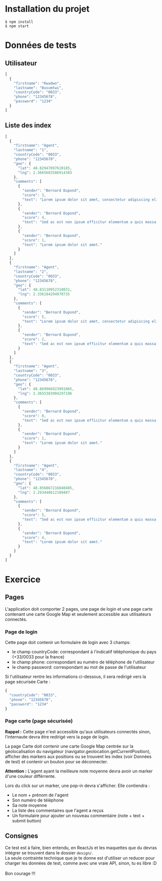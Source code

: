 # Installation du projet

```
$ npm install
$ npm start
```

# Données de tests

## Utilisateur

```javascript
[
  {
    "firstname": "Kwadwo",
    "lastname": "Busumtwi",
    "countryCode": "0033",
    "phone": "12345678",
    "password": "1234"
  }
]
```

## Liste des index

```javascript
[
  {
    "firstname": "Agent",
    "lastname": "1",
    "countryCode": "0033",
    "phone": "12345678",
    "geo": {
      "lat": 48.82947097610185,
      "lng": 2.3665683586914383
    },
    "comments": [
      {
        "sender": "Bernard Dupond",
        "score": 3,
        "text": "Lorem ipsum dolor sit amet, consectetur adipiscing elit. Ut viverra quis nibh aliquam porta. Sed ac est non ipsum efficitur elementum a quis massa. Fusce vel vehicula nulla."
      },
      {
        "sender": "Bernard Dupond",
        "score": 4,
        "text": "Sed ac est non ipsum efficitur elementum a quis massa. Fusce vel vehicula nulla."
      },
      {
        "sender": "Bernard Dupond",
        "score": 1,
        "text": "Lorem ipsum dolor sit amet."
      }
    ]
  },
  {
    "firstname": "Agent",
    "lastname": "2",
    "countryCode": "0033",
    "phone": "12345678",
    "geo": {
      "lat": 48.83110952310031,
      "lng": 2.336184294970735
    },
    "comments": [
      {
        "sender": "Bernard Dupond",
        "score": 5,
        "text": "Lorem ipsum dolor sit amet, consectetur adipiscing elit. Ut viverra quis nibh aliquam porta. Sed ac est non ipsum efficitur elementum a quis massa. Fusce vel vehicula nulla."
      },
      {
        "sender": "Bernard Dupond",
        "score": 2,
        "text": "Sed ac est non ipsum efficitur elementum a quis massa. Fusce vel vehicula nulla."
      }
    ]
  },
  {
    "firstname": "Agent",
    "lastname": "3",
    "countryCode": "0033",
    "phone": "12345678",
    "geo": {
      "lat": 48.869966923991065,
      "lng": 2.3655383904297196
    },
    "comments": [
      {
        "sender": "Bernard Dupond",
        "score": 0,
        "text": "Sed ac est non ipsum efficitur elementum a quis massa. Fusce vel vehicula nulla."
      },
      {
        "sender": "Bernard Dupond",
        "score": 1,
        "text": "Lorem ipsum dolor sit amet."
      }
    ]
  },
  {
    "firstname": "Agent",
    "lastname": "4",
    "countryCode": "0033",
    "phone": "12345678",
    "geo": {
      "lat": 48.856867216840485,
      "lng": 2.293440612109407
    },
    "comments": [
      {
        "sender": "Bernard Dupond",
        "score": 5,
        "text": "Sed ac est non ipsum efficitur elementum a quis massa. Fusce vel vehicula nulla."
      },
      {
        "sender": "Bernard Dupond",
        "score": 4,
        "text": "Lorem ipsum dolor sit amet."
      }
    ]
  }
]
```

# Exercice

## Pages

L'application doit comporter 2 pages, une page de login et une page carte contenant une carte Google Map et seulement accessible aux utilisateurs connectés.

### Page de login

Cette page doit contenir un formulaire de login avec 3 champs:

* le champ countryCode: correspondant à l'indicatif téléphonique du pays (+33/0033 pour la france)
* le champ phone: correspondant au numéro de téléphone de l'utilisateur
* le champ password: correspondant au mot de passe de l'utilisateur

Si l'utilisateur rentre les informations ci-dessous, il sera redirigé vers la page sécurisée Carte :

```javascript
{
  "countryCode": "0033",
  "phone": "12345678",
  "password": "1234"
}
```

### Page carte (page sécurisée)

**Rappel :** Cette page n'est accessible qu'aux utilisateurs connectés sinon, l'internaute devra être redirigé vers la page de login.

La page Carte doit contenir une carte Google Map centrée sur la géolocalisation du navigateur (navigator.geolocation.getCurrentPosition), afficher des markers aux positions ou se trouvent les index (voir Données de test) et contenir un bouton pour se déconnecter.

**Attention :** L'agent ayant la meilleure note moyenne devra avoir un marker d'une couleur différrente.

Lors du click sur un marker, une pop-in devra s'afficher. Elle contiendra : 

* Le nom + prénom de l'agent
* Son numéro de téléphone
* Sa note moyenne
* La liste des commentaires que l'agent a reçus
* Un formulaire pour ajouter un nouveau commentaire (note + text + submit button)

## Consignes

Ce test est à faire, bien entendu, en ReactJs et les maquettes que du devras intégrer se trouvent dans le dossier ``design/``.\
La seule contrainte technique que je te donne est d'utiliser un reducer pour charger les données de test, comme avec une vraie API, sinon, tu es libre :D
\
\
Bon courage !!!
